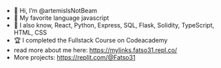 - 👋 Hi, I’m @artemisIsNotBeam
- 👀 My favorite language javascript
- 🧠 I also know, React, Python, Express, SQL, Flask, Solidity, TypeScript, HTML, CSS
- 🏆 I completed the Fullstack Course on Codeacademy
- read more about me here: https://mylinks.fatso31.repl.co/
- More projects:
          https://replit.com/@Fatso31

<!---
artemisIsNotBeam/artemisIsNotBeam is a ✨ special ✨ repository because its `README.md` (this file) appears on your GitHub profile.
You can click the Preview link to take a look at your changes.
--->
